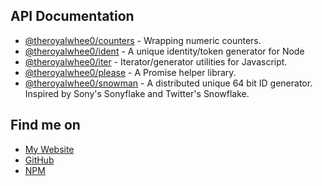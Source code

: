 ## API Documentation
- [@theroyalwhee0/counters](https://theroyalwhee0.github.io/counters/) - Wrapping numeric counters.
- [@theroyalwhee0/ident](https://theroyalwhee0.github.io/ident/) - A unique identity/token generator for Node
- [@theroyalwhee0/iter](https://theroyalwhee0.github.io/iter/) - Iterator/generator utilities for Javascript.
- [@theroyalwhee0/please](https://theroyalwhee0.github.io/please/) - A Promise helper library.
- [@theroyalwhee0/snowman](https://theroyalwhee0.github.io/snowman/) - A distributed unique 64 bit ID generator. Inspired by Sony's Sonyflake and Twitter's Snowflake.


## Find me on
- [My Website](https://www.theroyalwhee.com/)
- [GitHub](https://github.com/theroyalwhee0)
- [NPM](https://www.npmjs.com/~theroyalwhee0)
